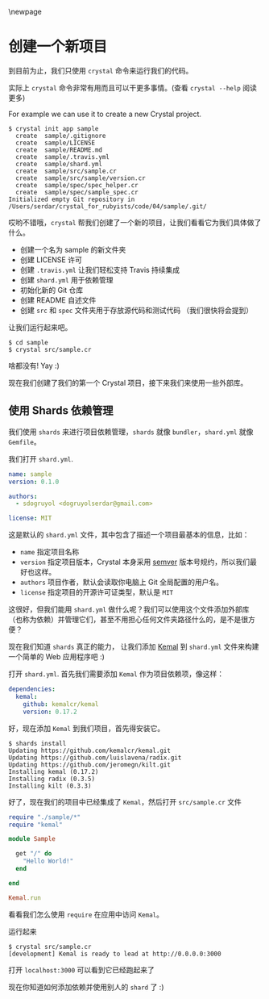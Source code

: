 \newpage

# 创建一个新项目

到目前为止，我们只使用 `crystal` 命令来运行我们的代码。

实际上 `crystal` 命令非常有用而且可以干更多事情。(查看 `crystal --help` 阅读更多)

For example we can use it to create a new Crystal project.

    $ crystal init app sample
      create  sample/.gitignore
      create  sample/LICENSE
      create  sample/README.md
      create  sample/.travis.yml
      create  sample/shard.yml
      create  sample/src/sample.cr
      create  sample/src/sample/version.cr
      create  sample/spec/spec_helper.cr
      create  sample/spec/sample_spec.cr
    Initialized empty Git repository in /Users/serdar/crystal_for_rubyists/code/04/sample/.git/

哎哟不错哦，`crystal` 帮我们创建了一个新的项目，让我们看看它为我们具体做了什么。

  - 创建一个名为 sample 的新文件夹
  - 创建 LICENSE 许可
  - 创建 `.travis.yml` 让我们轻松支持 Travis 持续集成
  - 创建 `shard.yml` 用于依赖管理
  - 初始化新的 Git 仓库
  - 创建 README 自述文件
  - 创建 `src` 和 `spec` 文件夹用于存放源代码和测试代码 （我们很快将会提到）

让我们运行起来吧。

    $ cd sample
    $ crystal src/sample.cr

啥都没有! Yay :)

现在我们创建了我们的第一个 Crystal 项目，接下来我们来使用一些外部库。

## 使用 Shards 依赖管理

我们使用 `shards` 来进行项目依赖管理，`shards` 就像 `bundler`，`shard.yml` 就像 `Gemfile`。

我们打开 `shard.yml`.

```yaml
name: sample
version: 0.1.0

authors:
  - sdogruyol <dogruyolserdar@gmail.com>

license: MIT
```

这是默认的 `shard.yml` 文件，其中包含了描述一个项目最基本的信息，比如：

- `name` 指定项目名称
- `version` 指定项目版本，Crystal 本身采用 [semver](http://semver.org/) 版本号规约，所以我们最好也这样。
- `authors` 项目作者，默认会读取你电脑上 Git 全局配置的用户名。
- `license` 指定项目的开源许可证类型，默认是 `MIT`

这很好，但我们能用 `shard.yml` 做什么呢？我们可以使用这个文件添加外部库（也称为依赖）并管理它们，甚至不用担心任何文件夹路径什么的，是不是很方便？

现在我们知道 `shards` 真正的能力， 让我们添加 [Kemal](https://github.com/sdogruyol/kemal) 到 `shard.yml` 文件来构建一个简单的 Web 应用程序吧 :)

打开 `shard.yml`. 首先我们需要添加 `Kemal` 作为项目依赖项，像这样：

```yaml
dependencies:
  kemal:
    github: kemalcr/kemal
    version: 0.17.2
```

好，现在添加 `Kemal` 到我们项目，首先得安装它。

    $ shards install
    Updating https://github.com/kemalcr/kemal.git
    Updating https://github.com/luislavena/radix.git
    Updating https://github.com/jeromegn/kilt.git
    Installing kemal (0.17.2)
    Installing radix (0.3.5)
    Installing kilt (0.3.3)

好了，现在我们的项目中已经集成了 `Kemal`，然后打开 `src/sample.cr` 文件

```ruby
require "./sample/*"
require "kemal"

module Sample

  get "/" do
    "Hello World!"
  end

end

Kemal.run
```

看看我们怎么使用 `require` 在应用中访问 `Kemal`。

运行起来

    $ crystal src/sample.cr
    [development] Kemal is ready to lead at http://0.0.0.0:3000

打开 `localhost:3000` 可以看到它已经跑起来了

现在你知道如何添加依赖并使用别人的 `shard` 了 :)

